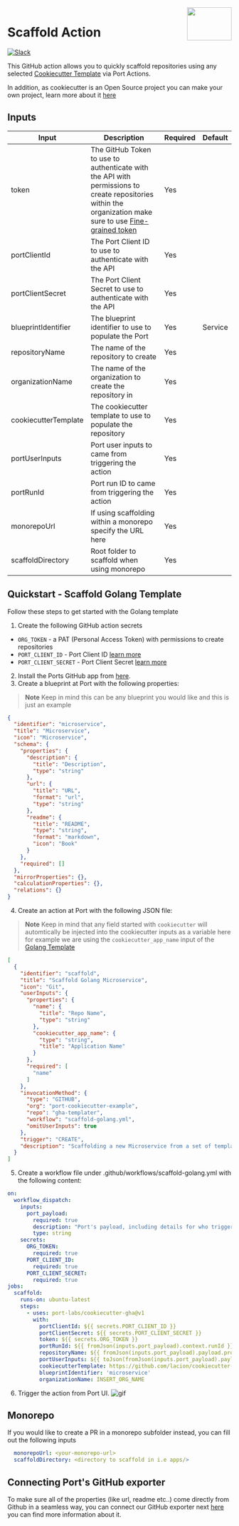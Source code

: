 <img align="right" width="100" height="74" src="https://user-images.githubusercontent.com/8277210/183290025-d7b24277-dfb4-4ce1-bece-7fe0ecd5efd4.svg" />

# Scaffold Action

[![Slack](https://img.shields.io/badge/Slack-4A154B?style=for-the-badge&logo=slack&logoColor=white)](https://join.slack.com/t/devex-community/shared_invite/zt-1bmf5621e-GGfuJdMPK2D8UN58qL4E_g)

This GitHub action allows you to quickly scaffold repositories using any selected [Cookiecutter Template](https://www.cookiecutter.io/templates) via Port Actions.

In addition, as cookiecutter is an Open Source project you can make your own project, learn more about it [here](https://cookiecutter.readthedocs.io/en/2.0.2/tutorials.html#create-your-very-own-cookiecutter-project-template)

## Inputs

| Input                 | Description                                                                                                                   | Required | Default   |
|-----------------------|-------------------------------------------------------------------------------------------------------------------------------|----------|-----------|
| token                 | The GitHub Token to use to authenticate with the API with permissions to create repositories within the organization make sure to use [Fine-grained token](https://github.com/settings/tokens?type=beta) | Yes      |           |
| portClientId          | The Port Client ID to use to authenticate with the API                                                                        | Yes      |           |
| portClientSecret      | The Port Client Secret to use to authenticate with the API                                                                    | Yes      |           |
| blueprintIdentifier   | The blueprint identifier to use to populate the Port                                                                          | Yes      | Service   |
| repositoryName        | The name of the repository to create                                                                                          | Yes      |           |
| organizationName      | The name of the organization to create the repository in                                                                      | Yes      |           |
| cookiecutterTemplate  | The cookiecutter template to use to populate the repository                                                                   | Yes      |           |
| portUserInputs        | Port user inputs to came from triggering the action                                                                           | Yes      |           |
| portRunId             | Port run ID to came from triggering the action                                                                                | Yes      |           |
| monorepoUrl           | If using scaffolding within a monorepo specify the URL here                                                                   | Yes      |           |
| scaffoldDirectory     | Root folder to scaffold when using monorepo                                                                                   | Yes      |           |

## Quickstart - Scaffold Golang Template

Follow these steps to get started with the Golang template

1. Create the following GitHub action secrets
* `ORG_TOKEN` - a PAT (Personal Access Token) with permissions to create repositories
* `PORT_CLIENT_ID` - Port Client ID [learn more](https://docs.getport.io/build-your-software-catalog/sync-data-to-catalog/api/#get-api-token)
* `PORT_CLIENT_SECRET` - Port Client Secret [learn more](https://docs.getport.io/build-your-software-catalog/sync-data-to-catalog/api/#get-api-token) 

2. Install the Ports GitHub app from [here](https://github.com/apps/getport-io/installations/new).
3. Create a blueprint at Port with the following properties:
>**Note** Keep in mind this can be any blueprint you would like and this is just an example
```json
{
  "identifier": "microservice",
  "title": "Microservice",
  "icon": "Microservice",
  "schema": {
    "properties": {
      "description": {
        "title": "Description",
        "type": "string"
      },
      "url": {
        "title": "URL",
        "format": "url",
        "type": "string"
      },
      "readme": {
        "title": "README",
        "type": "string",
        "format": "markdown",
        "icon": "Book"
      }
    },
    "required": []
  },
  "mirrorProperties": {},
  "calculationProperties": {},
  "relations": {}
}
```

4. Create an action at Port with the following JSON file:
>**Note** Keep in mind that any field started with `cookiecutter` will automtically be injected into the cookiecutter inputs as a variable here for example we  are using the `cookiecutter_app_name` input of the [Golang Template](https://github.com/lacion/cookiecutter-golang)


```json
[
  {
    "identifier": "scaffold",
    "title": "Scaffold Golang Microservice",
    "icon": "Git",
    "userInputs": {
      "properties": {
        "name": {
          "title": "Repo Name",
          "type": "string"
        },
        "cookiecutter_app_name": {
          "type": "string",
          "title": "Application Name"
        }
      },
      "required": [
        "name"
      ]
    },
    "invocationMethod": {
      "type": "GITHUB",
      "org": "port-cookiecutter-example",
      "repo": "gha-templater",
      "workflow": "scaffold-golang.yml",
      "omitUserInputs": true
    },
    "trigger": "CREATE",
    "description": "Scaffolding a new Microservice from a set of templates using Cookiecutter"
  }
]
```
5. Create a workflow file under .github/workflows/scaffold-golang.yml with the following content:
```yml
on:
  workflow_dispatch:
    inputs:
      port_payload:
        required: true
        description: "Port's payload, including details for who triggered the action and general context (blueprint, run id, etc...)"
        type: string
    secrets: 
      ORG_TOKEN: 
        required: true
      PORT_CLIENT_ID:
        required: true
      PORT_CLIENT_SECRET:
        required: true
jobs: 
  scaffold:
    runs-on: ubuntu-latest
    steps:
      - uses: port-labs/cookiecutter-gha@v1
        with:
          portClientId: ${{ secrets.PORT_CLIENT_ID }}
          portClientSecret: ${{ secrets.PORT_CLIENT_SECRET }}
          token: ${{ secrets.ORG_TOKEN }}
          portRunId: ${{ fromJson(inputs.port_payload).context.runId }}
          repositoryName: ${{ fromJson(inputs.port_payload).payload.properties.name }}
          portUserInputs: ${{ toJson(fromJson(inputs.port_payload).payload.properties) }} 
          cookiecutterTemplate: https://github.com/lacion/cookiecutter-golang
          blueprintIdentifier: 'microservice'
          organizationName: INSERT_ORG_NAME
```
6. Trigger the action from Port UI.
![gif](https://user-images.githubusercontent.com/51213812/230777057-081adf0c-f792-447e-bdec-35c99d73ba02.gif)

## Monorepo
If you would like to create a PR in a monorepo subfolder instead, you can fill out the following inputs
```yml
  monorepoUrl: <your-monorepo-url>
  scaffoldDirectory: <directory to scaffold in i.e apps/> 
```

## Connecting Port's GitHub exporter

To make sure all of the properties (like url, readme etc..) come directly from Github in a seamless way, you can connect our GitHub exporter next [here](https://docs.getport.io/build-your-software-catalog/sync-data-to-catalog/git/github/examples#mapping-repositories-and-issues) you can find more information about it.

